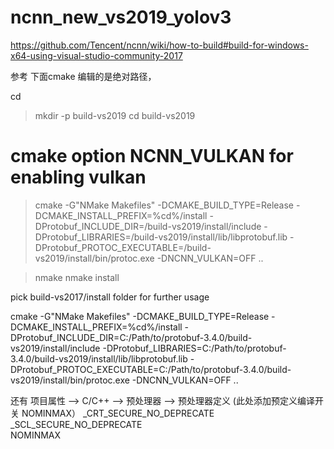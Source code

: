 # ncnn_new_vs2019_yolov3

https://github.com/Tencent/ncnn/wiki/how-to-build#build-for-windows-x64-using-visual-studio-community-2017

参考
下面cmake 编辑的是绝对路径，

cd <ncnn-root-dir>
> mkdir -p build-vs2019
> cd build-vs2019

# cmake option NCNN_VULKAN for enabling vulkan
> cmake -G"NMake Makefiles" -DCMAKE_BUILD_TYPE=Release -DCMAKE_INSTALL_PREFIX=%cd%/install -DProtobuf_INCLUDE_DIR=<protobuf-root-dir>/build-vs2019/install/include -DProtobuf_LIBRARIES=<protobuf-root-dir>/build-vs2019/install/lib/libprotobuf.lib -DProtobuf_PROTOC_EXECUTABLE=<protobuf-root-dir>/build-vs2019/install/bin/protoc.exe -DNCNN_VULKAN=OFF ..

> nmake
> nmake install

pick build-vs2017/install folder for further usage


cmake -G"NMake Makefiles" -DCMAKE_BUILD_TYPE=Release -DCMAKE_INSTALL_PREFIX=%cd%/install -DProtobuf_INCLUDE_DIR=C:/Path/to/protobuf-3.4.0/build-vs2019/install/include -DProtobuf_LIBRARIES=C:/Path/to/protobuf-3.4.0/build-vs2019/install/lib/libprotobuf.lib -DProtobuf_PROTOC_EXECUTABLE=C:/Path/to/protobuf-3.4.0/build-vs2019/install/bin/protoc.exe -DNCNN_VULKAN=OFF ..


还有  项目属性   ——> C/C++ ——> 预处理器 ——> 预处理器定义 (此处添加预定义编译开关   NOMINMAX）
_CRT_SECURE_NO_DEPRECATE   
_SCL_SECURE_NO_DEPRECATE   
NOMINMAX
